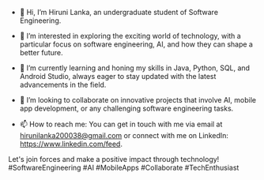 - 👋 Hi, I’m Hiruni Lanka, an undergraduate student of Software Engineering.

- 👀 I’m interested in exploring the exciting world of technology, with a particular focus on software engineering, AI, and how they can shape a better future.

- 🌱 I’m currently learning and honing my skills in Java, Python, SQL, and Android Studio, always eager to stay updated with the latest advancements in the field.

- 💞️ I’m looking to collaborate on innovative projects that involve AI, mobile app development, or any challenging software engineering tasks.

- 📫 How to reach me: You can get in touch with me via email at hirunilanka200038@gmail.com or connect with me on LinkedIn: https://www.linkedin.com/feed.

Let's join forces and make a positive impact through technology! #SoftwareEngineering #AI #MobileApps #Collaborate #TechEnthusiast

